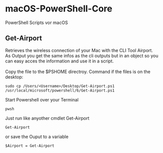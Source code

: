 # macOS-PowerShell-Core
PowerShell Scripts vor macOS
## Get-Airport
Retrieves the wireless connection of your Mac with the CLI Tool Airport.<br>
As Output you get the same infos as the cli outputs but in an object so you can easy acces the information and use it in a script.
<br>
<br>
Copy the file to the $PSHOME directroy.
Command if the files is on the desktop:
<br>
```
sudo cp /Users/<Username>/Desktop/Get-Airport.ps1 /usr/local/microsoft/powershell/6/Get-Airport.ps1
```

Start Powershell over your Terminal <br>


```
pwsh
```

Just run like anyother cmdlet Get-Airport

```
Get-Airport
```

or save the Ouput to a variable

```
$Airport = Get-Airport
```
